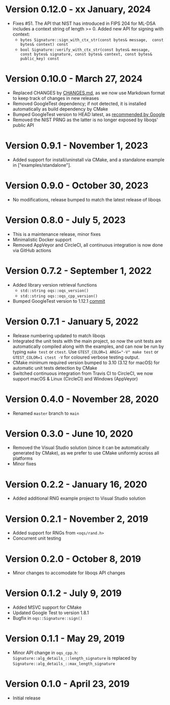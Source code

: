 # Version 0.12.0 - xx January, 2024

- Fixes #51. The API that NIST has introduced in FIPS 204 for ML-DSA includes a
  context string of length >= 0. Added new API for signing with context:
  - `bytes Signature::sign_with_ctx_str(const bytes& message, 
const bytes& context) const`
  - `bool Signature::verify_with_ctx_str(const bytes& message, 
const bytes& signature, const bytes& context, const bytes& public_key) const`

# Version 0.10.0 - March 27, 2024

- Replaced CHANGES by
  [CHANGES.md](https://github.com/open-quantum-safe/liboqs-cpp/blob/main/CHANGES.md),
  as we now use Markdown format to keep track of changes in new releases
- Removed GoogleTest dependency; if not detected, it is installed automatically
  as build dependency by CMake
- Bumped GoogleTest version to HEAD latest, as
  [recommended by Google](https://github.com/google/googletest?tab=readme-ov-file#live-at-head)
- Removed the NIST PRNG as the latter is no longer exposed by liboqs' public
  API

# Version 0.9.1 - November 1, 2023

- Added support for install/uninstall via CMake, and a standalone example in
  ["examples/standalone"].

# Version 0.9.0 - October 30, 2023

- No modifications, release bumped to match the latest release of liboqs

# Version 0.8.0 - July 5, 2023

- This is a maintenance release, minor fixes
- Minimalistic Docker support
- Removed AppVeyor and CircleCI, all continuous integration is now done via
  GitHub actions

# Version 0.7.2 - September 1, 2022

- Added library version retrieval functions
  - `std::string oqs::oqs_version()`
  - `std::string oqs::oqs_cpp_version()`
- Bumped GoogleTest version to 1.12.1
  [commit](https://github.com/google/googletest/commit/58d77fa8070e8cec2dc1ed015d66b454c8d78850)

# Version 0.7.1 - January 5, 2022

- Release numbering updated to match liboqs
- Integrated the unit tests with the main project, so now the unit tests are
  automatically compiled along with the examples, and can now be run by typing
  `make test` or `ctest`. Use `GTEST_COLOR=1 ARGS="-V" make test` or
  `GTEST_COLOR=1 ctest -V` for coloured verbose testing output.
- CMake minimum required version bumped to 3.10 (3.12 for macOS) for automatic
  unit tests detection by CMake
- Switched continuous integration from Travis CI to CircleCI, we now support
  macOS & Linux (CircleCI) and Windows (AppVeyor)

# Version 0.4.0 - November 28, 2020

- Renamed `master` branch to `main`

# Version 0.3.0 - June 10, 2020

- Removed the Visual Studio solution (since it can be automatically generated
  by CMake), as we prefer to use CMake uniformly across all platforms
- Minor fixes

# Version 0.2.2 - January 16, 2020

- Added additional RNG example project to Visual Studio solution

# Version 0.2.1 - November 2, 2019

- Added support for RNGs from `<oqs/rand.h>`
- Concurrent unit testing

# Version 0.2.0 - October 8, 2019

- Minor changes to accomodate for liboqs API changes

# Version 0.1.2 - July 9, 2019

- Added MSVC support for CMake
- Updated Google Test to version 1.8.1
- Bugfix in `oqs::Signature::sign()`

# Version 0.1.1 - May 29, 2019

- Minor API change in `oqs_cpp.h`: `Signature::alg_details_::length_signature`
  is replaced by `Signature::alg_details_::max_length_signature`

# Version 0.1.0 - April 23, 2019

- Initial release
